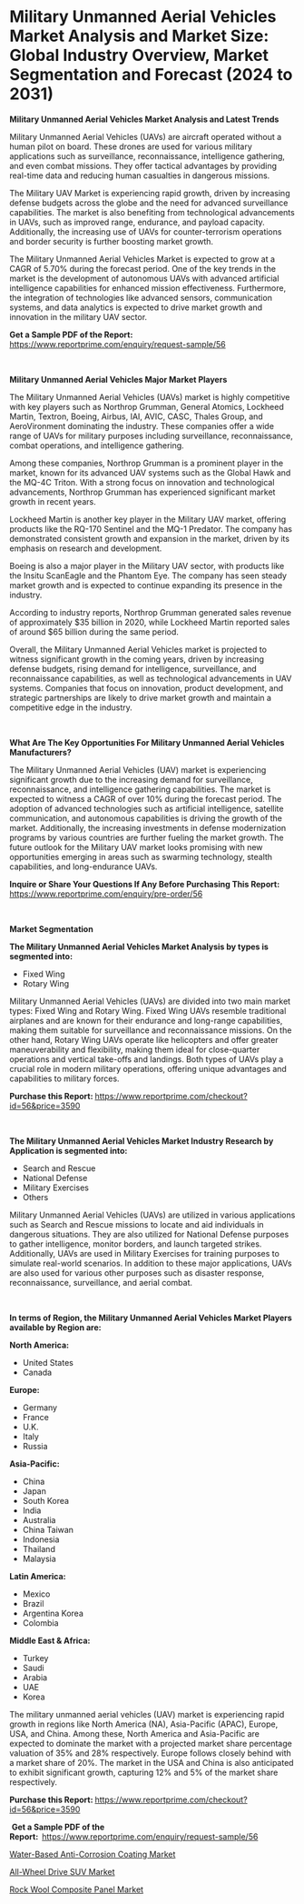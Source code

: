 <p><h1>Military Unmanned Aerial Vehicles Market Analysis and Market Size: Global Industry Overview, Market Segmentation and Forecast (2024 to 2031)</h1></p><p><strong>Military Unmanned Aerial Vehicles Market Analysis and Latest Trends</strong></p>
<p><p>Military Unmanned Aerial Vehicles (UAVs) are aircraft operated without a human pilot on board. These drones are used for various military applications such as surveillance, reconnaissance, intelligence gathering, and even combat missions. They offer tactical advantages by providing real-time data and reducing human casualties in dangerous missions.</p><p>The Military UAV Market is experiencing rapid growth, driven by increasing defense budgets across the globe and the need for advanced surveillance capabilities. The market is also benefiting from technological advancements in UAVs, such as improved range, endurance, and payload capacity. Additionally, the increasing use of UAVs for counter-terrorism operations and border security is further boosting market growth.</p><p>The Military Unmanned Aerial Vehicles Market is expected to grow at a CAGR of 5.70% during the forecast period. One of the key trends in the market is the development of autonomous UAVs with advanced artificial intelligence capabilities for enhanced mission effectiveness. Furthermore, the integration of technologies like advanced sensors, communication systems, and data analytics is expected to drive market growth and innovation in the military UAV sector.</p></p>
<p><strong>Get a Sample PDF of the Report:&nbsp;</strong> <a href="https://www.reportprime.com/enquiry/request-sample/56">https://www.reportprime.com/enquiry/request-sample/56</a></p>
<p>&nbsp;</p>
<p><strong>Military Unmanned Aerial Vehicles Major Market Players</strong></p>
<p><p>The Military Unmanned Aerial Vehicles (UAVs) market is highly competitive with key players such as Northrop Grumman, General Atomics, Lockheed Martin, Textron, Boeing, Airbus, IAI, AVIC, CASC, Thales Group, and AeroVironment dominating the industry. These companies offer a wide range of UAVs for military purposes including surveillance, reconnaissance, combat operations, and intelligence gathering.</p><p>Among these companies, Northrop Grumman is a prominent player in the market, known for its advanced UAV systems such as the Global Hawk and the MQ-4C Triton. With a strong focus on innovation and technological advancements, Northrop Grumman has experienced significant market growth in recent years.</p><p>Lockheed Martin is another key player in the Military UAV market, offering products like the RQ-170 Sentinel and the MQ-1 Predator. The company has demonstrated consistent growth and expansion in the market, driven by its emphasis on research and development.</p><p>Boeing is also a major player in the Military UAV sector, with products like the Insitu ScanEagle and the Phantom Eye. The company has seen steady market growth and is expected to continue expanding its presence in the industry.</p><p>According to industry reports, Northrop Grumman generated sales revenue of approximately $35 billion in 2020, while Lockheed Martin reported sales of around $65 billion during the same period.</p><p>Overall, the Military Unmanned Aerial Vehicles market is projected to witness significant growth in the coming years, driven by increasing defense budgets, rising demand for intelligence, surveillance, and reconnaissance capabilities, as well as technological advancements in UAV systems. Companies that focus on innovation, product development, and strategic partnerships are likely to drive market growth and maintain a competitive edge in the industry.</p></p>
<p>&nbsp;</p>
<p><strong>What Are The Key Opportunities For Military Unmanned Aerial Vehicles Manufacturers?</strong></p>
<p><p>The Military Unmanned Aerial Vehicles (UAV) market is experiencing significant growth due to the increasing demand for surveillance, reconnaissance, and intelligence gathering capabilities. The market is expected to witness a CAGR of over 10% during the forecast period. The adoption of advanced technologies such as artificial intelligence, satellite communication, and autonomous capabilities is driving the growth of the market. Additionally, the increasing investments in defense modernization programs by various countries are further fueling the market growth. The future outlook for the Military UAV market looks promising with new opportunities emerging in areas such as swarming technology, stealth capabilities, and long-endurance UAVs.</p></p>
<p><strong>Inquire or Share Your Questions If Any Before Purchasing This Report:</strong> <a href="https://www.reportprime.com/enquiry/pre-order/56">https://www.reportprime.com/enquiry/pre-order/56</a></p>
<p>&nbsp;</p>
<p><strong>Market Segmentation</strong></p>
<p><strong>The Military Unmanned Aerial Vehicles Market Analysis by types is segmented into:</strong></p>
<p><ul><li>Fixed Wing</li><li>Rotary Wing</li></ul></p>
<p><p>Military Unmanned Aerial Vehicles (UAVs) are divided into two main market types: Fixed Wing and Rotary Wing. Fixed Wing UAVs resemble traditional airplanes and are known for their endurance and long-range capabilities, making them suitable for surveillance and reconnaissance missions. On the other hand, Rotary Wing UAVs operate like helicopters and offer greater maneuverability and flexibility, making them ideal for close-quarter operations and vertical take-offs and landings. Both types of UAVs play a crucial role in modern military operations, offering unique advantages and capabilities to military forces.</p></p>
<p><strong>Purchase this Report:&nbsp;</strong><a href="https://www.reportprime.com/checkout?id=56&price=3590">https://www.reportprime.com/checkout?id=56&price=3590</a></p>
<p>&nbsp;</p>
<p><strong>The Military Unmanned Aerial Vehicles Market Industry Research by Application is segmented into:</strong></p>
<p><ul><li>Search and Rescue</li><li>National Defense</li><li>Military Exercises</li><li>Others</li></ul></p>
<p><p>Military Unmanned Aerial Vehicles (UAVs) are utilized in various applications such as Search and Rescue missions to locate and aid individuals in dangerous situations. They are also utilized for National Defense purposes to gather intelligence, monitor borders, and launch targeted strikes. Additionally, UAVs are used in Military Exercises for training purposes to simulate real-world scenarios. In addition to these major applications, UAVs are also used for various other purposes such as disaster response, reconnaissance, surveillance, and aerial combat.</p></p>
<p>&nbsp;</p>
<p><strong>In terms of Region, the Military Unmanned Aerial Vehicles Market Players available by Region are:</strong></p>
<p>
    <p> <strong> North America: </strong>
        <ul>
            <li>United States</li>
            <li>Canada</li>
        </ul>
        </p> 
    <p> <strong> Europe: </strong>
        <ul>
            <li>Germany</li>
            <li>France</li>
            <li>U.K.</li>
            <li>Italy</li>
            <li>Russia</li>
        </ul>
        </p> 
    <p> <strong> Asia-Pacific: </strong>
        <ul>
            <li>China</li>
            <li>Japan</li>
            <li>South Korea</li>
            <li>India</li>
            <li>Australia</li>
            <li>China Taiwan</li>
            <li>Indonesia</li>
            <li>Thailand</li>
            <li>Malaysia</li>
        </ul>
        </p> 
    <p> <strong> Latin America: </strong>
        <ul>
            <li>Mexico</li>
            <li>Brazil</li>
            <li>Argentina Korea</li>
            <li>Colombia</li>
        </ul>
        </p> 
    <p> <strong> Middle East & Africa: </strong>
        <ul>
            <li>Turkey</li>
            <li>Saudi</li>
            <li>Arabia</li>
            <li>UAE</li>
            <li>Korea</li>
        </ul>
    </p>
    </p>
<p><p>The military unmanned aerial vehicles (UAV) market is experiencing rapid growth in regions like North America (NA), Asia-Pacific (APAC), Europe, USA, and China. Among these, North America and Asia-Pacific are expected to dominate the market with a projected market share percentage valuation of 35% and 28% respectively. Europe follows closely behind with a market share of 20%. The market in the USA and China is also anticipated to exhibit significant growth, capturing 12% and 5% of the market share respectively.</p></p>
<p><strong>Purchase this Report: </strong><a href="https://www.reportprime.com/checkout?id=56&price=3590">https://www.reportprime.com/checkout?id=56&price=3590</a></p>
<p>&nbsp;<strong>Get a Sample PDF of the Report:&nbsp;&nbsp;</strong><a href="https://www.reportprime.com/enquiry/request-sample/56">https://www.reportprime.com/enquiry/request-sample/56</a></p>
<p><strong></strong></p>
<p><p><a href="https://view.publitas.com/reportprime-1/water-based-anti-corrosion-coating-market-size-and-examines-its-market-scope-with-a-primary-focus-on-growth-opportunities-and-forecasted-trends-spanning-from-2023-to-2030/">Water-Based Anti-Corrosion Coating Market</a></p><p><a href="https://view.publitas.com/reportprime-1/all-wheel-drive-suv-market-size-share-trends-analysis-report-by-application-regional-outlook-competitive-strategies-and-segment-forecasts-2023-2030/">All-Wheel Drive SUV Market</a></p><p><a href="https://view.publitas.com/reportprime-1/decoding-the-rock-wool-composite-panel-market-a-deep-dive-into-the-latest-market-trends-market-segmentation-and-competitive-analysis/">Rock Wool Composite Panel Market</a></p></p>